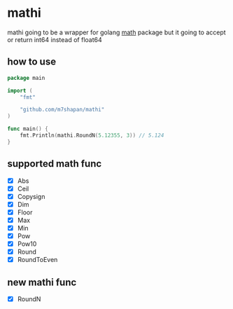 # mathi
mathi going to be a wrapper for golang [math](https://golang.org/pkg/math) package but it going to accept or return int64 instead of float64

## how to use 

```go
package main

import (
	"fmt"

	"github.com/m7shapan/mathi"
)

func main() {
	fmt.Println(mathi.RoundN(5.12355, 3)) // 5.124
}

```

## supported math func 
- [x] Abs
- [x] Ceil
- [x] Copysign
- [x] Dim
- [x] Floor
- [x] Max
- [x] Min
- [x] Pow
- [x] Pow10
- [x] Round
- [x] RoundToEven

## new mathi func
- [x] RoundN
